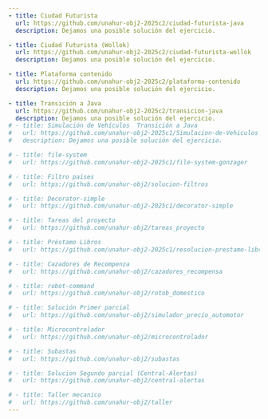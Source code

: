 ```yaml
---
- title: Ciudad Futurista
  url: https://github.com/unahur-obj2-2025c2/ciudad-futurista-java
  description: Dejamos una posible solución del ejercicio.

- title: Ciudad Futurista (Wollok)
  url: https://github.com/unahur-obj2-2025c2/ciudad-futurista-wollok
  description: Dejamos una posible solución del ejercicio.

- title: Plataforma contenido
  url: https://github.com/unahur-obj2-2025c2/plataforma-contenido
  description: Dejamos una posible solución del ejercicio.

- title: Transición a Java
  url: https://github.com/unahur-obj2-2025c2/transicion-java
  description: Dejamos una posible solución del ejercicio.
# - title: Simulación de Vehículos  Transición a Java
#   url: https://github.com/unahur-obj2-2025c1/Simulacion-de-Vehiculos
#   description: Dejamos una posible solución del ejercicio.

# - title: file-system
#   url: https://github.com/unahur-obj2-2025c1/file-system-gonzager

# - title: Filtro paises
#   url: https://github.com/unahur-obj2/solucion-filtros

# - title: Decorator-simple
#   url: https://github.com/unahur-obj2-2025c1/decorator-simple

# - title: Tareas del proyecto
#   url: https://github.com/unahur-obj2/tareas_proyecto

# - title: Préstamo Libros
#   url: https://github.com/unahur-obj2-2025c1/resolucion-prestamo-libros

# - title: Cazadores de Recompenza
#   url: https://github.com/unahur-obj2/cazadores_recompensa

# - title: robot-command
#   url: https://github.com/unahur-obj2/rotob_domestico

# - title: Solución Primer parcial
#   url: https://github.com/unahur-obj2/simulador_precio_automotor

# - title: Microcontrolador
#   url: https://github.com/unahur-obj2/microcontrolador

# - title: Subastas
#   url: https://github.com/unahur-obj2/subastas

# - title: Solucion Segundo parcial (Central-Alertas)
#   url: https://github.com/unahur-obj2/central-alertas

# - title: Taller mecanico
#   url: https://github.com/unahur-obj2/taller
---
```

